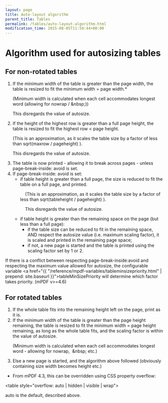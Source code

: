 ```yaml
---
layout: page
title: Auto-layout algorithm
parent_title: Tables
permalink: /tables/auto-layout-algorithm.html
modification_time: 2015-08-05T11:59:44+00:00
---
```


# Algorithm used for autosizing tables

## For non-rotated tables

<ol>
<li>If the minimum width of the table is greater than the page width, the table is resized to fit the minimum width = page width.*

(Minimum width is calculated when each cell accommodates longest word (allowing for nowrap / &amp;nbsp;))

This disregards the value of autosize.

</li>
<li>If the height of the highest row is greater than a full page height, the table is resized to fit the highest row &lt; page height.

(This is an approximation, as it scales the table size by a factor of less than sqrt(maxrow / pageheight) ).

This disregards the value of autosize.

</li>
<li>The table is now printed - allowing it to break across pages - unless page-break-inside: avoid is set.

</li>
<li>If page-break-inside: avoid is set:
<ul>
<li>if table height is greater than a full page, the size is reduced to fit the table on a full page, and printed.

&nbsp;&nbsp;&nbsp; (This is an approximation, as it scales the table size by a factor of less than sqrt(tableheight / pageheight) ).

&nbsp;&nbsp;&nbsp; This disregards the value of autosize.</li>
<li>if table height is greater than the remaining space on the page (but less than a full page):
<ul>
<li>if the table size can be reduced to fit in the remaining space, AND respect the autosize value (i.e. maximum scaling factor), it is scaled and printed in the remaining page space;</li>
<li>if not, a new page is started and the table is printed using the scaling factor set by 1 or 2.</li>
</ul>
</li>
</ul>
</li>
</ol>

If there is a conflict between respecting <span class="parameter">page-break-inside:avoid</span> and respecting the maximum value allowed for <span class="parameter">autosize</span>, the configurable variable <a href="{{ "/reference/mpdf-variables/tableminsizepriority.html" | prepend: site.baseurl }}">tableMinSizePriority</a> will determine which factor takes priority. (mPDF v&gt;=4.6)

## For rotated tables

<ol>
<li>If the whole table fits into the remaining height left on the page, print as it is.

</li>
<li>If the minimum width of the table is greater than the page height remaining, the table is resized to fit the minimum width = page height remaining, as long as the whole table fits, and the scaling factor is within the value of autosize.

(Minimum width is calculated when each cell accommodates longest word - allowing for nowrap,&nbsp; &amp;nbsp; etc.)

</li>
<li>Else a new page is started, and the algorithm above followed (obviously containing size width becomes height etc.)</li>
</ol>

* From mPDF 4.3, this can be overridden using CSS property overflow:

&lt;table style="overflow: auto | hidden | visible | wrap"&gt;

auto is the default, described above.

